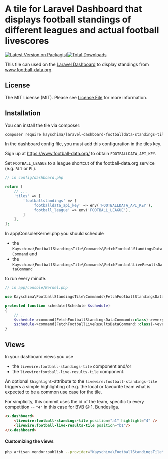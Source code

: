 # A tile for Laravel Dashboard that displays football standings of different leagues and actual football livescores

[![Latest Version on Packagist](https://img.shields.io/packagist/v/kayschima/laravel-dashboard-footballdata-standings-tile.svg?style=flat-square)](https://packagist.org/packages/kayschima/laravel-dashboard-footballdata-standings-tile)[![Total Downloads](https://img.shields.io/packagist/dt/kayschima/laravel-dashboard-footballdata-standings-tile.svg?style=flat-square)](https://packagist.org/packages/kayschima/laravel-dashboard-footballdata-standings-tile)

This tile can used on the [Laravel Dashboard](https://docs.spatie.be/laravel-dashboard) to display standings from www.football-data.org.

## License

The MIT License (MIT). Please see [License File](LICENSE.md) for more information.

## Installation
You can install the tile via composer:
```bash
composer require kayschima/laravel-dashboard-footballdata-standings-tile
```

In the dashboard config file, you must add this configuration in the tiles key.

Sign up at https://www.football-data.org/ to obtain `FOOTBALLDATA_API_KEY`.

Set `FOOTBALL_LEAGUE` to a league shortcut of the football-data.org service (e.g. `BL1` or `PL`).

```php
// in config/dashboard.php

return [
    // ...
    'tiles' => [
        'footballstandings' => [
            'footballdata_api_key' => env('FOOTBALLDATA_API_KEY'),
            'football_league' => env('FOOTBALL_LEAGUE'),
        ]
    ],
];
```
In app\Console\Kernel.php you should schedule 
* the `Kayschima\FootballStandingsTile\Commands\FetchFootballStandingsDataCommand` and
* the `Kayschima\FootballStandingsTile\Commands\FetchFootballLiveResultsDataCommand`

to run every minute.
```php
// in app/console/Kernel.php

use Kayschima\FootballStandingsTile\Commands\FetchFootballStandingsDataCommand;

protected function schedule(Schedule $schedule)
{
    // ...
    $schedule->command(FetchFootballStandingsDataCommand::class)->everyMinute();
    $schedule->command(FetchFootballLiveResultsDataCommand::class)->everyMinute();
}      
```
## Views
In your dashboard views you use 
* the `livewire:football-standings-tile` component and/or
* the `livewire:football-live-results-tile` component.

An optional `$highlight`-attribute to the `livewire:football-standings-tile` triggers a simple highlighting of e.g. the local or favourite team what is expected to be a common use case for the tile.

For simplicity, this commit uses the id of the team, specific to every competition -- `"4"` in this case for BVB @ 1. Bundesliga.
```html
<x-dashboard>
    <livewire:football-standings-tile position="a1" highlight="4" />
    <livewire:football-live-results-tile position="b1"/>
</x-dashboard>
```
#### Customizing the views
```bash
php artisan vendor:publish --provider="Kayschima\FootballStandingsTile\FootballStandingsTileServiceProvider" --tag="dashboard-football-standings-tile-views"
```